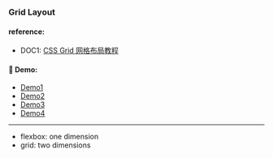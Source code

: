 ### Grid Layout

#### reference:
- DOC1: [CSS Grid 网格布局教程](https://www.ruanyifeng.com/blog/2019/03/grid-layout-tutorial.html)

#### :eyes: Demo:
- [Demo1](https://sincerity628.github.io/css-part/gridlayout/)
- [Demo2](https://sincerity628.github.io/css-part/gridlayout/index1.html)
- [Demo3](https://sincerity628.github.io/css-part/gridlayout/index2.html)
- [Demo4](https://sincerity628.github.io/css-part/gridlayout/index3.html)

---

- flexbox: one dimension
- grid: two dimensions
